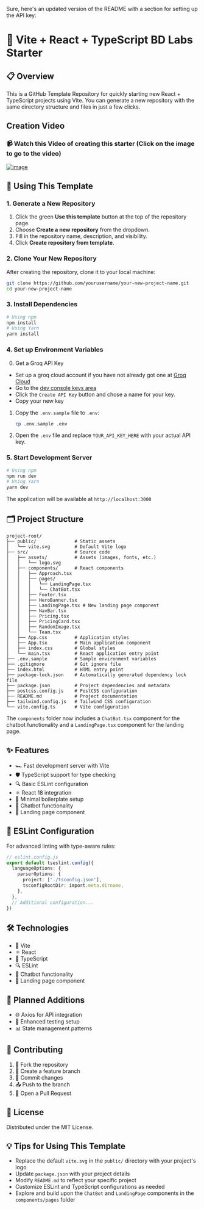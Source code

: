 Sure, here's an updated version of the README with a section for setting up the API key:

# 🚀 Vite + React + TypeScript BD Labs Starter

## 📋 Overview
This is a GitHub Template Repository for quickly starting new React + TypeScript projects using Vite. You can generate a new repository with the same directory structure and files in just a few clicks.

## Creation Video
### 📹 Watch this Video of creating this starter (Click on the image to go to the video)
<a href="https://bloomtech-1.wistia.com/medias/g5javs2omr" target="_blank">![image](https://github.com/user-attachments/assets/dafb827c-0d57-4b7e-bb02-c25331817ac7)</a>

## 🚀 Using This Template
### 1. Generate a New Repository
1. Click the green **Use this template** button at the top of the repository page.
2. Choose **Create a new repository** from the dropdown.
3. Fill in the repository name, description, and visibility.
4. Click **Create repository from template**.

### 2. Clone Your New Repository
After creating the repository, clone it to your local machine:

```bash
git clone https://github.com/yourusername/your-new-project-name.git
cd your-new-project-name
```

### 3. Install Dependencies
```bash
# Using npm
npm install
# Using Yarn
yarn install
```

### 4. Set up Environment Variables
0. Get a Groq API Key
  - Set up a groq cloud account if you have not already got one at [Groq Cloud](https://groq.com/groqcloud/)
  - Go to the [dev console keys area](https://console.groq.com/keys)
  - Click the `Create API Key` button and chose a name for your key.
  - Copy your new key
1. Copy the `.env.sample` file to `.env`:
   ```bash
   cp .env.sample .env
   ```
2. Open the `.env` file and replace `YOUR_API_KEY_HERE` with your actual API key.

### 5. Start Development Server
```bash
# Using npm
npm run dev
# Using Yarn
yarn dev
```
The application will be available at `http://localhost:3000`

## 🗂️ Project Structure
```
project-root/
├── public/              # Static assets
│   └── vite.svg         # Default Vite logo
├── src/                 # Source code
│   ├── assets/          # Assets (images, fonts, etc.)
│   │   └── logo.svg
│   ├── components/      # React components
│   │   ├── Approach.tsx
│   │   ├── pages/
│   │   │   └── LandingPage.tsx
│   │   │   └── ChatBot.tsx
│   │   ├── Footer.tsx
│   │   ├── HeroBanner.tsx
│   │   ├── LandingPage.tsx # New landing page component
│   │   ├── NavBar.tsx
│   │   ├── Pricing.tsx
│   │   ├── PricingCard.tsx
│   │   ├── RandomImage.tsx
│   │   └── Team.tsx
│   ├── App.css          # Application styles
│   ├── App.tsx          # Main application component
│   ├── index.css        # Global styles
│   └── main.tsx         # React application entry point
├── .env.sample          # Sample environment variables
├── .gitignore           # Git ignore file
├── index.html           # HTML entry point
├── package-lock.json    # Automatically generated dependency lock file
├── package.json         # Project dependencies and metadata
├── postcss.config.js    # PostCSS configuration
├── README.md            # Project documentation
├── tailwind.config.js   # Tailwind CSS configuration
└── vite.config.ts       # Vite configuration
```

The `components` folder now includes a `ChatBot.tsx` component for the chatbot functionality and a `LandingPage.tsx` component for the landing page.

## ✨ Features
- 🏎️ Fast development server with Vite
- 🛡️ TypeScript support for type checking
- 🔍 Basic ESLint configuration
- ⚛️ React 18 integration
- 🧩 Minimal boilerplate setup
- 💬 Chatbot functionality
- 📖 Landing page component

## 🔬 ESLint Configuration
For advanced linting with type-aware rules:
```typescript
// eslint.config.js
export default tseslint.config({
  languageOptions: {
    parserOptions: {
      project: ['./tsconfig.json'],
      tsconfigRootDir: import.meta.dirname,
    },
  },
  // Additional configuration...
})
```

## 🛠️ Technologies
- 🚀 Vite
- ⚛️ React
- 📘 TypeScript
- 🔍 ESLint
- 💬 Chatbot functionality
- 📖 Landing page component

## 🔮 Planned Additions
- 🌐 Axios for API integration
- 🧪 Enhanced testing setup
- 📊 State management patterns

## 🤝 Contributing
1. 🍴 Fork the repository
2. 🌿 Create a feature branch
3. 💾 Commit changes
4. 📤 Push to the branch
5. 🔀 Open a Pull Request

## 📄 License
Distributed under the MIT License.

## 💡 Tips for Using This Template
- Replace the default `vite.svg` in the `public/` directory with your project's logo
- Update `package.json` with your project details
- Modify `README.md` to reflect your specific project
- Customize ESLint and TypeScript configurations as needed
- Explore and build upon the `ChatBot` and `LandingPage` components in the `components/pages` folder
